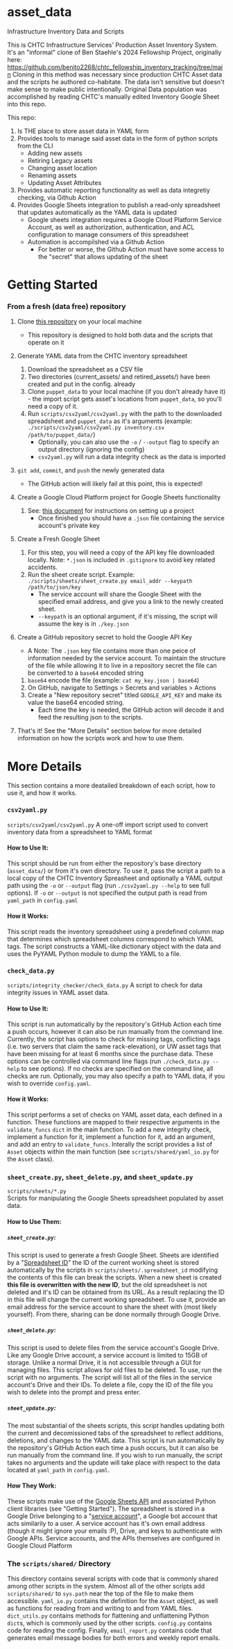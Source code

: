 # asset_data
Infrastructure Inventory Data and Scripts

This is CHTC Infrastructure Services' Production Asset Inventory System. 
It's an "informal" clone of Ben Staehle's 2024 Fellowship Project, originally here:  https://github.com/benito2268/chtc_fellowship_inventory_tracking/tree/main
Cloning in this method was necessary since production CHTC Asset data and the scripts he authored co-habitate. The data isn't sensitive but doesn't make sense to make public intentionally.
Original Data population was accomplished by reading CHTC's manually edited Inventory Google Sheet into this repo.

This repo:
1) Is THE place to store asset data in YAML form 
2) Provides tools to manage said asset data in the form of python scripts from the CLI
    - Adding new assets
    - Retiring Legacy assets
    - Changing asset location
    - Renaming assets
    - Updating Asset Attributes
3) Provides automatic reporting functionality as well as data integretiy checking, via Github Action 
4) Provides Google Sheets integration to publish a read-only spreadsheet that updates automatically as the YAML data is updated
    - Google sheets integration requires a Google Cloud Platform Service Account, as well as authorization, authentication, and ACL configuration to manage consumers of this spreadsheet 
    - Automation is accompilshed via a Github Action
       - For better or worse, the Github Action must have some access to the "secret" that allows updating of the sheet

# Getting Started
### From a fresh (data free) repository
1) Clone [this repository](https://github.com/CHTC/asset_data) on your local machine
    - This repository is designed to hold both data and the scripts that operate on it
2) Generate YAML data from the CHTC inventory spreadsheet
    1) Download the spreadsheet as a CSV file
    2) Two directories (current_assets/ and retired_assets/) have been created and put in the config. already
	3) Clone `puppet_data` to your local machine (if you don't already have it) - the import script gets asset's locations from `puppet_data`, so you'll need a copy of it.
    3) Run `scripts/csv2yaml/csv2yaml.py` with the path to the downloaded spreadsheet and `puppet_data` as it's arguments (example: `./scripts/csv2yaml/csv2yaml.py inventory.csv /path/to/puppet_data/`)
        - Optionally, you can also use the `-o` / `--output` flag to specify an output directory (ignoring the config)
        - `csv2yaml.py` will run a data integrity check as the data is imported
3) `git add`, `commit`, and `push` the newly generated data
    - The GitHub action will likely fail at this point, this is expected!
4) Create a Google Cloud Platform project for Google Sheets functionality
    1) See: [this document](https://docs.google.com/document/d/1JuVlONnLhN6gZdvoE59eWAW-lfh9Wma_RNhhh6flS0Q/edit) for instructions on setting up a project
        - Once finished you should have a `.json` file containing the service account's private key

5) Create a Fresh Google Sheet
    1) For this step, you will need a copy of the API key file downloaded locally. Note: `*.json` is included in `.gitignore` to avoid key related accidents.
    2) Run the sheet create script. Example: `./scripts/sheets/sheet_create.py email_addr --keypath /path/to/json/key`
        - The service account will share the Google Sheet with the specified email address, and give you a link to the newly created sheet.
        - `--keypath` is an optional argument, if it's missing, the script will assume the key is in `./key.json`


6) Create a GitHub repository secret to hold the Google API Key
    - A Note: The `.json` key file contains more than one peice of information needed by the service account. To maintain the structure of the file while allowing it to live in a repository secret the file can be converted to a `base64` encoded string
    1) `base64` encode the file (example: `cat my_key.json | base64`)
    2) On GitHub, navigate to Settings > Secrets and variables > Actions
    3) Create a "New repository secret" titled `GOOGLE_API_KEY` and make its value the base64 encoded string.
        - Each time the key is needed, the GitHub action will decode it and feed the resulting json to the scripts.

7) That's it! See the "More Details" section below for more detailed information on how the scripts work and how to use them.

# More Details
This section contains a more deatailed breakdown of each script, how to use it, and how it works.
### `csv2yaml.py`
`scripts/csv2yaml/csv2yaml.py`
A one-off import script used to convert inventory data from a spreadsheet to YAML format

#### How to Use It:
This script should be run from either the repository's base directory (`asset_data/`) or from it's own directory.
To use it, pass the script a path to a local copy of the CHTC Inventory Spreasheet and optionally a YAML output path using the `-o` or `--output` flag (run `./csv2yaml.py --help` to see full options). If `-o` or `--output` is not specified the output path is read from `yaml_path` in `config.yaml`

#### How it Works:
This script reads the inventory spreadsheet using a predefined column map that determines which spreadsheet columns
correspond to which YAML tags. The script constructs a YAML-like dictionary object with the data and uses the PyYAML Python module to dump the YAML to a file.

### `check_data.py`
`scripts/integrity_checker/check_data.py`
A script to check for data integrity issues in YAML asset data.

#### How to Use It:
This script is run automatically by the repository's GitHub Action each time a push occurs, however it can also be run manually from the command line. Currently, the script has options to check for missing tags, conflicting tags (i.e. two servers that claim the same rack-elevation), or UW asset tags that have been missing for at least 6 months since the purchase data. These options can be controlled via command line flags (run `./check_data.py --help` to see options). If no checks are specified on the command line, all checks are run. Optionally, you may also specify a path to YAML data, if you wish to override `config.yaml`.

#### How it Works:
This script performs a set of checks on YAML asset data, each defined in a function. These functions are mapped to their respective arguments in the `validate_funcs` `dict` in the main function. To add a new integrity check, implement a function for it, implement a function for it, add an argument, and add an entry to `validate_funcs`. Interally the script provides a list of `Asset` objects within the main function (see `scripts/shared/yaml_io.py` for the `Asset` class).

### `sheet_create.py`, `sheet_delete.py`, and `sheet_update.py`
`scripts/sheets/*.py`    
Scripts for manipulating the Google Sheets spreadsheet populated by asset data.

#### How to Use Them:
##### `sheet_create.py`:
This script is used to generate a fresh Google Sheet. Sheets are identified by a "[Spreadsheet ID](https://developers.google.com/sheets/api/guides/concepts)" the ID of the current working sheet is stored automatically by the scripts in `scripts/sheets/.spreadsheet_id` modifying the contents of this file can break the scripts. When a new sheet is created **this file is overwritten with the new ID**, but the old spreadsheet is not deleted and it's ID can be obtained from its URL. As a result replacing the ID in this file will change the current working spreadsheet. To use it, provide an email address for the service account to share the sheet with (most likely yourself). From there, sharing can be done normally through Google Drive.

##### `sheet_delete.py`:
This script is used to delete files from the service account's Google Drive. Like any Google Drive account, a service account is limited to 15GB of storage. Unlike a normal Drive, it is not accessible through a GUI for managing files. This script allows for old files to be deleted. To use, run the script with no arguments. The script will list all of the files in the service account's Drive and their IDs. To delete a file, copy the ID of the file you wish to delete into the prompt and press enter.

##### `sheet_update.py`:
The most substantial of the sheets scripts, this script handles updating both the current and decomissioned tabs of the spreadsheet to reflect additions, deletions, and changes to the YAML data. This script is run automatically by the repository's GitHub Action each time a push occurs, but it can also be run manually from the command line. If you wish to run manually, the script takes no arguments and the update will take place with respect to the data located at `yaml_path` in `config.yaml`.

#### How They Work:
These scripts make use of the [Google Sheets API](https://developers.google.com/sheets/api/guides/concepts) and associated Python client libraries (see "Getting Started"). The spreadsheet is stored in a Google Drive belonging to a "[service account](https://cloud.google.com/iam/docs/service-account-overview)", a Google bot account that acts similarily to a user. A service account has it's own email address (though it might ignore your emails :P), Drive, and keys to authenticate with Google APIs. Service accounts, and the APIs themselves are configured in Google Cloud Platform

### The `scripts/shared/` Directory
This directory contains several scripts with code that is commonly shared among other scripts in the system. Almost all of the other scripts add `scripts/shared/` to `sys.path` near the top of the file to make them accessible. `yaml_io.py` contains the definition for the `Asset` object, as well as functions for reading from and writing to and from YAML files. `dict_utils.py` contains methods for flattening and unflattening Python `dict`s, which is commonly used by the other scripts. `config.py` contains code for reading the config. Finally, `email_report.py` contains code that generates email message bodies for both errors and weekly report emails.

